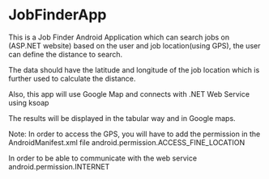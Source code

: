 JobFinderApp
============

This is a Job Finder Android Application which can search jobs on (ASP.NET website) based on the user and job location(using GPS),
the user can define the distance to search.

The data should have the latitude and longitude of the job location which is further used to calculate the distance.

Also, this app will use Google Map and connects with .NET Web Service using ksoap 

The results will be displayed in the tabular way and in Google maps.


Note: 
In order to access the GPS, you will have to add the permission in the AndroidManifest.xml file
android.permission.ACCESS_FINE_LOCATION

In order to be able to communicate with the web service
android.permission.INTERNET

